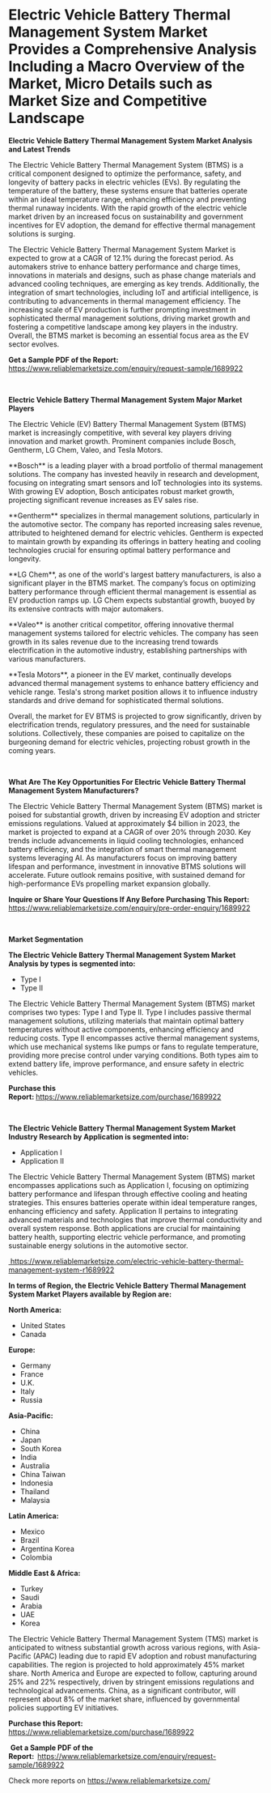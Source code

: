 <p><h1>Electric Vehicle Battery Thermal Management System Market Provides a Comprehensive Analysis Including a Macro Overview of the Market, Micro Details such as Market Size and Competitive Landscape</h1></p><p><strong>Electric Vehicle Battery Thermal Management System Market Analysis and Latest Trends</strong></p>
<p><p>The Electric Vehicle Battery Thermal Management System (BTMS) is a critical component designed to optimize the performance, safety, and longevity of battery packs in electric vehicles (EVs). By regulating the temperature of the battery, these systems ensure that batteries operate within an ideal temperature range, enhancing efficiency and preventing thermal runaway incidents. With the rapid growth of the electric vehicle market driven by an increased focus on sustainability and government incentives for EV adoption, the demand for effective thermal management solutions is surging.</p><p>The Electric Vehicle Battery Thermal Management System Market is expected to grow at a CAGR of 12.1% during the forecast period. As automakers strive to enhance battery performance and charge times, innovations in materials and designs, such as phase change materials and advanced cooling techniques, are emerging as key trends. Additionally, the integration of smart technologies, including IoT and artificial intelligence, is contributing to advancements in thermal management efficiency. The increasing scale of EV production is further prompting investment in sophisticated thermal management solutions, driving market growth and fostering a competitive landscape among key players in the industry. Overall, the BTMS market is becoming an essential focus area as the EV sector evolves.</p></p>
<p><strong>Get a Sample PDF of the Report:&nbsp;</strong> <a href="https://www.reliablemarketsize.com/enquiry/request-sample/1689922?utm_campaign=2804&utm_medium=2&utm_source=Github&utm_content=ia&utm_term=26032025&utm_id=electric-vehicle-battery-thermal-management-system">https://www.reliablemarketsize.com/enquiry/request-sample/1689922</a></p>
<p>&nbsp;</p>
<p><strong>Electric Vehicle Battery Thermal Management System Major Market Players</strong></p>
<p><p>The Electric Vehicle (EV) Battery Thermal Management System (BTMS) market is increasingly competitive, with several key players driving innovation and market growth. Prominent companies include Bosch, Gentherm, LG Chem, Valeo, and Tesla Motors.</p><p>**Bosch** is a leading player with a broad portfolio of thermal management solutions. The company has invested heavily in research and development, focusing on integrating smart sensors and IoT technologies into its systems. With growing EV adoption, Bosch anticipates robust market growth, projecting significant revenue increases as EV sales rise.</p><p>**Gentherm** specializes in thermal management solutions, particularly in the automotive sector. The company has reported increasing sales revenue, attributed to heightened demand for electric vehicles. Gentherm is expected to maintain growth by expanding its offerings in battery heating and cooling technologies crucial for ensuring optimal battery performance and longevity.</p><p>**LG Chem**, as one of the world's largest battery manufacturers, is also a significant player in the BTMS market. The company’s focus on optimizing battery performance through efficient thermal management is essential as EV production ramps up. LG Chem expects substantial growth, buoyed by its extensive contracts with major automakers.</p><p>**Valeo** is another critical competitor, offering innovative thermal management systems tailored for electric vehicles. The company has seen growth in its sales revenue due to the increasing trend towards electrification in the automotive industry, establishing partnerships with various manufacturers.</p><p>**Tesla Motors**, a pioneer in the EV market, continually develops advanced thermal management systems to enhance battery efficiency and vehicle range. Tesla's strong market position allows it to influence industry standards and drive demand for sophisticated thermal solutions.</p><p>Overall, the market for EV BTMS is projected to grow significantly, driven by electrification trends, regulatory pressures, and the need for sustainable solutions. Collectively, these companies are poised to capitalize on the burgeoning demand for electric vehicles, projecting robust growth in the coming years.</p></p>
<p>&nbsp;</p>
<p><strong>What Are The Key Opportunities For Electric Vehicle Battery Thermal Management System Manufacturers?</strong></p>
<p><p>The Electric Vehicle Battery Thermal Management System (BTMS) market is poised for substantial growth, driven by increasing EV adoption and stricter emissions regulations. Valued at approximately $4 billion in 2023, the market is projected to expand at a CAGR of over 20% through 2030. Key trends include advancements in liquid cooling technologies, enhanced battery efficiency, and the integration of smart thermal management systems leveraging AI. As manufacturers focus on improving battery lifespan and performance, investment in innovative BTMS solutions will accelerate. Future outlook remains positive, with sustained demand for high-performance EVs propelling market expansion globally.</p></p>
<p><strong>Inquire or Share Your Questions If Any Before Purchasing This Report:</strong> <a href="https://www.reliablemarketsize.com/enquiry/pre-order-enquiry/1689922?utm_campaign=2804&utm_medium=2&utm_source=Github&utm_content=ia&utm_term=26032025&utm_id=electric-vehicle-battery-thermal-management-system">https://www.reliablemarketsize.com/enquiry/pre-order-enquiry/1689922</a></p>
<p>&nbsp;</p>
<p><strong>Market Segmentation</strong></p>
<p><strong>The Electric Vehicle Battery Thermal Management System Market Analysis by types is segmented into:</strong></p>
<p><ul><li>Type I</li><li>Type II</li></ul></p>
<p><p>The Electric Vehicle Battery Thermal Management System (BTMS) market comprises two types: Type I and Type II. Type I includes passive thermal management solutions, utilizing materials that maintain optimal battery temperatures without active components, enhancing efficiency and reducing costs. Type II encompasses active thermal management systems, which use mechanical systems like pumps or fans to regulate temperature, providing more precise control under varying conditions. Both types aim to extend battery life, improve performance, and ensure safety in electric vehicles.</p></p>
<p><strong>Purchase this Report:&nbsp;</strong><a href="https://www.reliablemarketsize.com/purchase/1689922?utm_campaign=2804&utm_medium=2&utm_source=Github&utm_content=ia&utm_term=26032025&utm_id=electric-vehicle-battery-thermal-management-system">https://www.reliablemarketsize.com/purchase/1689922</a></p>
<p>&nbsp;</p>
<p><strong>The Electric Vehicle Battery Thermal Management System Market Industry Research by Application is segmented into:</strong></p>
<p><ul><li>Application I</li><li>Application II</li></ul></p>
<p><p>The Electric Vehicle Battery Thermal Management System (BTMS) market encompasses applications such as Application I, focusing on optimizing battery performance and lifespan through effective cooling and heating strategies. This ensures batteries operate within ideal temperature ranges, enhancing efficiency and safety. Application II pertains to integrating advanced materials and technologies that improve thermal conductivity and overall system response. Both applications are crucial for maintaining battery health, supporting electric vehicle performance, and promoting sustainable energy solutions in the automotive sector.</p></p>
<p><a href="https://www.reliablemarketsize.com/electric-vehicle-battery-thermal-management-system-r1689922?utm_campaign=2804&utm_medium=2&utm_source=Github&utm_content=ia&utm_term=26032025&utm_id=electric-vehicle-battery-thermal-management-system">&nbsp;https://www.reliablemarketsize.com/electric-vehicle-battery-thermal-management-system-r1689922</a></p>
<p><strong>In terms of Region, the Electric Vehicle Battery Thermal Management System Market Players available by Region are:</strong></p>
<p>
    <p> <strong> North America: </strong>
        <ul>
            <li>United States</li>
            <li>Canada</li>
        </ul>
        </p> 
    <p> <strong> Europe: </strong>
        <ul>
            <li>Germany</li>
            <li>France</li>
            <li>U.K.</li>
            <li>Italy</li>
            <li>Russia</li>
        </ul>
        </p> 
    <p> <strong> Asia-Pacific: </strong>
        <ul>
            <li>China</li>
            <li>Japan</li>
            <li>South Korea</li>
            <li>India</li>
            <li>Australia</li>
            <li>China Taiwan</li>
            <li>Indonesia</li>
            <li>Thailand</li>
            <li>Malaysia</li>
        </ul>
        </p> 
    <p> <strong> Latin America: </strong>
        <ul>
            <li>Mexico</li>
            <li>Brazil</li>
            <li>Argentina Korea</li>
            <li>Colombia</li>
        </ul>
        </p> 
    <p> <strong> Middle East & Africa: </strong>
        <ul>
            <li>Turkey</li>
            <li>Saudi</li>
            <li>Arabia</li>
            <li>UAE</li>
            <li>Korea</li>
        </ul>
    </p>
    </p>
<p><p>The Electric Vehicle Battery Thermal Management System (TMS) market is anticipated to witness substantial growth across various regions, with Asia-Pacific (APAC) leading due to rapid EV adoption and robust manufacturing capabilities. The region is projected to hold approximately 45% market share. North America and Europe are expected to follow, capturing around 25% and 22% respectively, driven by stringent emissions regulations and technological advancements. China, as a significant contributor, will represent about 8% of the market share, influenced by governmental policies supporting EV initiatives.</p></p>
<p><strong>Purchase this Report: </strong><a href="https://www.reliablemarketsize.com/purchase/1689922?utm_campaign=2804&utm_medium=2&utm_source=Github&utm_content=ia&utm_term=26032025&utm_id=electric-vehicle-battery-thermal-management-system">https://www.reliablemarketsize.com/purchase/1689922</a></p>
<p>&nbsp;<strong>Get a Sample PDF of the Report:&nbsp;&nbsp;</strong><a href="https://www.reliablemarketsize.com/enquiry/request-sample/1689922?utm_campaign=2804&utm_medium=2&utm_source=Github&utm_content=ia&utm_term=26032025&utm_id=electric-vehicle-battery-thermal-management-system">https://www.reliablemarketsize.com/enquiry/request-sample/1689922</a></p>
<p><strong></strong></p>
<p>Check more reports on <a href="https://www.reliablemarketsize.com/?utm_campaign=2804&utm_medium=2&utm_source=Github&utm_content=ia&utm_term=26032025&utm_id=electric-vehicle-battery-thermal-management-system">https://www.reliablemarketsize.com/</a></p>